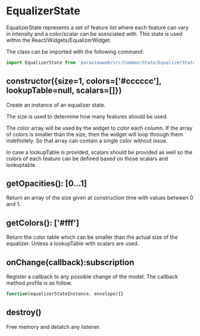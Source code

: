 # EqualizerState

EqualizerState represents a set of feature list where each feature can
vary in intensity and a color/scalar can be associated with.
This state is used within the React/Widgets/EqualizerWidget.

The class can be imported with the following command:

```js
import EqualizerState from 'paraviewweb/src/Common/State/EqualizerState';
```

## constructor({size=1, colors=['#cccccc'], lookupTable=null, scalars=[]})

Create an instance of an equalizer state.

The size is used to determine how many features should be used. 

The color array will be used by the widget to color each column. 
If the array of colors is smaller than the size, then the widget will
loop through them indefinitely. So that array can contain a single
color without issue.

In case a lookupTable is provided, scalars should be provided as well
so the colors of each feature can be defined based on those scalars and
lookuptable.

## getOpacities(): [0...1]

Return an array of the size given at construction time with values between
0 and 1.

## getColors(): ['#fff']

Return the color table which can be smaller than the actual size of
the equalizer. Unless a lookupTable with scalars are used.

## onChange(callback):subscription

Register a callback to any possible change of the model.
The callback method profile is as follow.

```js
function(equalizerStateInstance, envelope){}
```

## destroy()

Free memory and detatch any listener.
